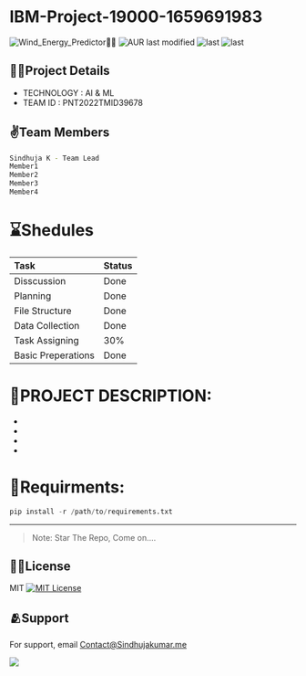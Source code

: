 # IBM-Project-19000-1659691983
![Wind_Energy_Predictor💨🍃](https://user-images.githubusercontent.com/66867986/193418442-04e92688-3345-4fbf-8aba-aa03cca3e448.png)
![AUR last modified](https://img.shields.io/aur/last-modified/google-chrome) ![last](https://img.shields.io/badge/Branch-ML-orange) ![last](https://img.shields.io/badge/CSV%20DATA-82.6k-brightgreen)

## 👨‍💻Project Details
- TECHNOLOGY : AI & ML     
- TEAM ID : PNT2022TMID39678

## ✌️Team Members

```sh
Sindhuja K - Team Lead
Member1
Member2
Member3
Member4
```

# **⌛Shedules**
| Task | Status    |
| :-------- | :------- |
| Disscussion | Done |
| Planning | Done |
| File Structure | Done |
| Data Collection | Done |
| Task Assigning | 30% |
| Basic Preperations | Done |


# **📜PROJECT DESCRIPTION:**          
-
-
-
-

# **🎯Requirments:**   
```python
pip install -r /path/to/requirements.txt
```
----------------------------------------



> Note: Star The Repo, Come on....


## 🙌🏻License 

MIT [![MIT License](https://img.shields.io/badge/License-MIT-green.svg)](https://choosealicense.com/licenses/mit/)

## 🫂Support

For support, email Contact@Sindhujakumar.me

<a href = "https://github.com/IBM-EPBL/IBM-Project-19000-1659691983/graphs/contributors">
  <img src = "https://contrib.rocks/image?repo=IBM-EPBL/IBM-Project-19000-1659691983"/>
</a>
